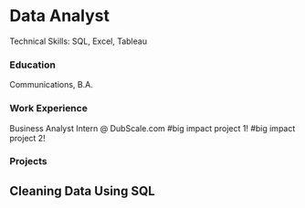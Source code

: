 # Data Analyst
Technical Skills: SQL, Excel, Tableau

### Education
Communications, B.A.

### Work Experience
Business Analyst Intern @ DubScale.com
#big impact project 1!
#big impact project 2!

### Projects
Cleaning Data Using SQL
-
